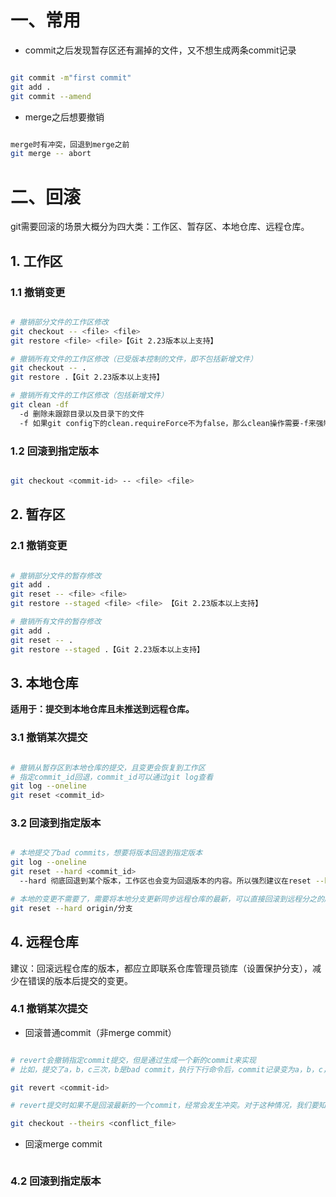 
# 一、常用


- commit之后发现暂存区还有漏掉的文件，又不想生成两条commit记录

```bash

git commit -m"first commit"
git add .
git commit --amend

```

- merge之后想要撤销

```bash

merge时有冲突，回退到merge之前
git merge -- abort

```


# 二、回滚

git需要回滚的场景大概分为四大类：工作区、暂存区、本地仓库、远程仓库。

## 1. 工作区

### 1.1 撤销变更

```bash

# 撤销部分文件的工作区修改
git checkout -- <file> <file>
git restore <file> <file>【Git 2.23版本以上支持】

# 撤销所有文件的工作区修改（已受版本控制的文件，即不包括新增文件）
git checkout -- .
git restore .【Git 2.23版本以上支持】

# 撤销所有文件的工作区修改（包括新增文件）
git clean -df
  -d 删除未跟踪目录以及目录下的文件
  -f 如果git config下的clean.requireForce不为false，那么clean操作需要-f来强制执行

```

### 1.2 回滚到指定版本

```bash

git checkout <commit-id> -- <file> <file>

```

## 2. 暂存区

### 2.1 撤销变更

```bash

# 撤销部分文件的暂存修改
git add .
git reset -- <file> <file>
git restore --staged <file> <file> 【Git 2.23版本以上支持】

# 撤销所有文件的暂存修改
git add .
git reset -- .
git restore --staged .【Git 2.23版本以上支持】

```

## 3. 本地仓库

**适用于：提交到本地仓库且未推送到远程仓库。**

### 3.1 撤销某次提交

```bash

# 撤销从暂存区到本地仓库的提交，且变更会恢复到工作区
# 指定commit_id回退，commit_id可以通过git log查看
git log --oneline
git reset <commit_id>

```

### 3.2 回滚到指定版本

```bash

# 本地提交了bad commits，想要将版本回退到指定版本
git log --oneline
git reset --hard <commit_id>
  --hard 彻底回退到某个版本，工作区也会变为回退版本的内容。所以强烈建议在reset --hard之前，先把本地未提交的修改stash

# 本地的变更不需要了，需要将本地分支更新同步远程仓库的最新，可以直接回滚到远程分之的版本即可
git reset --hard origin/分支

```

## 4. 远程仓库

建议：回滚远程仓库的版本，都应立即联系仓库管理员锁库（设置保护分支），减少在错误的版本后提交的变更。

### 4.1 撤销某次提交

- 回滚普通commit（非merge commit）

```bash

# revert会撤销指定commit提交，但是通过生成一个新的commit来实现
# 比如，提交了a，b，c三次，b是bad commit，执行下行命令后，commit记录变为a，b，c，b'

git revert <commit-id>

# revert提交时如果不是回滚最新的一个commit，经常会发生冲突。对于这种情况，我们要知道，ours版本代表本地分支的最新版本，theirs版本代表要revert的commit的之前的版本，一般使用后者

git checkout --theirs <conflict_file>

```

- 回滚merge commit

```bash


```



### 4.2 回滚到指定版本


